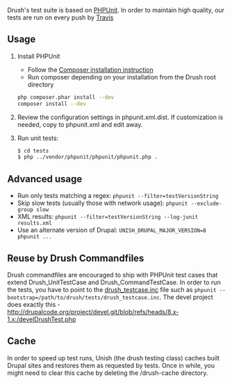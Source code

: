 Drush's test suite is based on [PHPUnit](http://www.phpunit.de). In order to maintain
high quality, our tests are run on every push by [Travis](https://travis-ci.org/drush-ops/drush)

Usage
--------
1. Install PHPUnit
    - Follow the [Composer installation instruction](http://getcomposer.org/download)
    - Run composer depending on your installation from the Drush root directory
  
    ```bash
    php composer.phar install --dev
    composer install --dev
    ```
1. Review the configuration settings in phpunit.xml.dist. If customization is needed, copy to phpunit.xml and edit away.
1. Run unit tests:

    ```bash
    $ cd tests
    $ php ../vendor/phpunit/phpunit/phpunit.php .
    ```

Advanced usage
---------
- Run only tests matching a regex: `phpunit --filter=testVersionString`
- Skip slow tests (usually those with network usage): `phpunit --exclude-group slow`
- XML results: `phpunit --filter=testVersionString --log-junit results.xml`
- Use an alternate version of Drupal: `UNISH_DRUPAL_MAJOR_VERSION=8 phpunit ...`

Reuse by Drush Commandfiles
-----------
Drush commandfiles are encouraged to ship with PHPUnit test cases that
extend Drush_UnitTestCase and Drush_CommandTestCase. In order to run
the tests, you have to point to the [drush_testcase.inc](tests/drush_testcase.inc) file
such as `phpunit --bootstrap=/path/to/drush/tests/drush_testcase.inc`.
The devel project does exactly this -
http://drupalcode.org/project/devel.git/blob/refs/heads/8.x-1.x:/develDrushTest.php

Cache
-----------
In order to speed up test runs, Unish (the drush testing class) caches built Drupal sites
and restores them as requested by tests. Once in while, you might need to clear this cache
by deleting the <tmp>/drush-cache directory.

